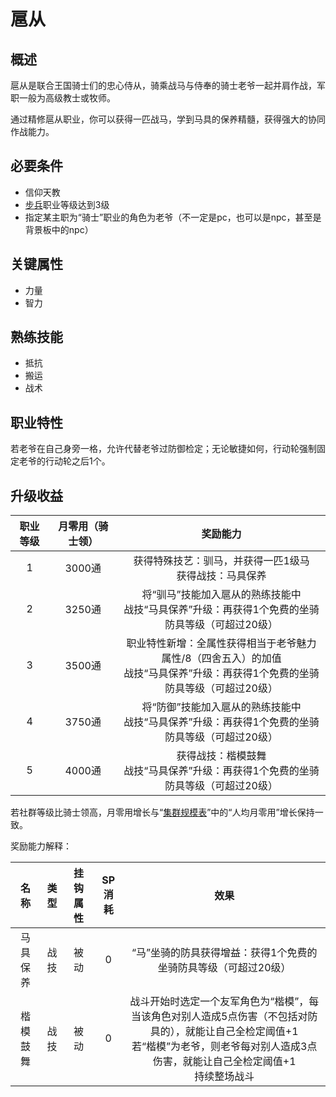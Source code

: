 # 扈从

## 概述

扈从是联合王国骑士们的忠心侍从，骑乘战马与侍奉的骑士老爷一起并肩作战，军职一般为高级教士或牧师。

通过精修扈从职业，你可以获得一匹战马，学到马具的保养精髓，获得强大的协同作战能力。

## 必要条件

* 信仰天教
* <a href="../footman" target="_blank">步兵</a>职业等级达到3级
* 指定某主职为“骑士”职业的角色为老爷（不一定是pc，也可以是npc，甚至是背景板中的npc）

## 关键属性

* 力量
* 智力

## 熟练技能

* 抵抗
* 搬运
* 战术
  
## 职业特性

若老爷在自己身旁一格，允许代替老爷过防御检定；无论敏捷如何，行动轮强制固定老爷的行动轮之后1个。

## 升级收益

职业等级|月零用（骑士领）|奖励能力
:--:|:--:|:--:
1|3000通|获得特殊技艺：驯马，并获得一匹1级马<br>获得战技：马具保养
2|3250通|将“驯马”技能加入扈从的熟练技能中<br>战技“马具保养”升级：再获得1个免费的坐骑防具等级（可超过20级）
3|3500通|职业特性新增：全属性获得相当于老爷魅力属性/8（四舍五入）的加值<br>战技“马具保养”升级：再获得1个免费的坐骑防具等级（可超过20级）
4|3750通|将“防御”技能加入扈从的熟练技能中<br>战技“马具保养”升级：再获得1个免费的坐骑防具等级（可超过20级）
5|4000通|获得战技：楷模鼓舞<br>战技“马具保养”升级：再获得1个免费的坐骑防具等级（可超过20级）

若社群等级比骑士领高，月零用增长与“<a href="../../../scaleList" target="_blank">集群规模表</a>”中的“人均月零用”增长保持一致。

奖励能力解释：

名称|类型|挂钩属性|SP消耗|效果
:--:|:--:|:--:|:--:|:--:
马具保养|战技|被动|0|“马”坐骑的防具获得增益：获得1个免费的坐骑防具等级（可超过20级）
楷模鼓舞|战技|被动|0|战斗开始时选定一个友军角色为“楷模”，每当该角色对别人造成5点伤害（不包括对防具的），就能让自己全检定阈值+1<br>若“楷模”为老爷，则老爷每对别人造成3点伤害，就能让自己全检定阈值+1<br>持续整场战斗